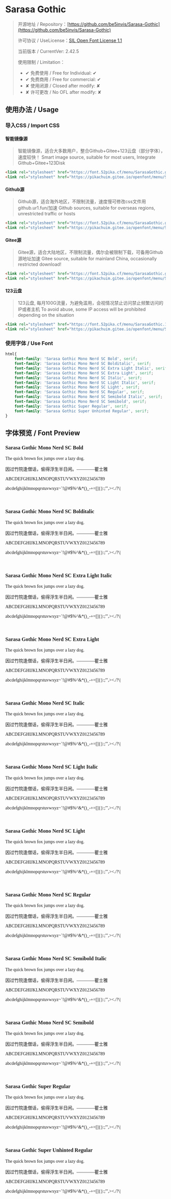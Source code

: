 # Sarasa Gothic

> 开源地址 / Repository：[https://github.com/be5invis/Sarasa-Gothic](https://github.com/be5invis/Sarasa-Gothic)
> 
> 许可协议 / UseLicense：[SIL Open Font License 1.1](https://github.com/be5invis/Sarasa-Gothic/blob/main/LICENSE)
> 
> 当前版本 / CurrentVer: 2.42.5
> 
> 使用限制 / Limitation：
> - ✔ 免费使用 / Free for Individual: ✔
> - ✔ 免费商用 / Free for commercial: ✔
> - ✘ 使用闭源 / Closed after modify: ✘
> - ✘ 许可更改 / No OFL after modify: ✘

## 使用办法 / Usage

### 导入CSS / Import CSS

#### 智能镜像源
> 智能镜像源，适合大多数用户，整合Github+Gitee+123云盘（部分字体），速度较快！
> Smart image source, suitable for most users, Integrate Github+Gitee+123Disk

```html
<link rel="stylesheet" href="https://font.52pika.cf/menu/SarasaGothic.github.css">
<link rel="stylesheet" href="https://pikachuim.gitee.io/openfont/menu/SarasaGothic.github.css">
```

#### Github源
> Github源，适合海外地区，不限制流量，速度慢可修改css文件用github.ur1.fun/加速
> Github sources, suitable for overseas regions, unrestricted traffic or hosts

```html
<link rel="stylesheet" href="https://font.52pika.cf/menu/SarasaGothic.github.css">
<link rel="stylesheet" href="https://pikachuim.gitee.io/openfont/menu/SarasaGothic.github.css">
```

#### Gitee源
> Gitee源，适合大陆地区，不限制流量，偶尔会被限制下载，可备用Github 源地址加速
> Gitee source, suitable for mainland China, occasionally restricted download!

```html
<link rel="stylesheet" href="https://font.52pika.cf/menu/SarasaGothic.gitees.css">
<link rel="stylesheet" href="https://pikachuim.gitee.io/openfont/menu/SarasaGothic.gitees.css">
```

#### 123云盘
> 123云盘,  每月100G流量，为避免滥用，会视情况禁止访问禁止频繁访问的IP或者主机
> To avoid abuse, some IP access will be prohibited depending on the situation

```html
<link rel="stylesheet" href="https://font.52pika.cf/menu/SarasaGothic.123yun.css">
<link rel="stylesheet" href="https://pikachuim.gitee.io/openfont/menu/SarasaGothic.123yun.css">
```

### 使用字体 / Use Font

```css
html{
	font-family: 'Sarasa Gothic Mono Nerd SC Bold', serif;
	font-family: 'Sarasa Gothic Mono Nerd SC Bolditalic', serif;
	font-family: 'Sarasa Gothic Mono Nerd SC Extra Light Italic', serif;
	font-family: 'Sarasa Gothic Mono Nerd SC Extra Light', serif;
	font-family: 'Sarasa Gothic Mono Nerd SC Italic', serif;
	font-family: 'Sarasa Gothic Mono Nerd SC Light Italic', serif;
	font-family: 'Sarasa Gothic Mono Nerd SC Light', serif;
	font-family: 'Sarasa Gothic Mono Nerd SC Regular', serif;
	font-family: 'Sarasa Gothic Mono Nerd SC Semibold Italic', serif;
	font-family: 'Sarasa Gothic Mono Nerd SC Semibold', serif;
	font-family: 'Sarasa Gothic Super Regular', serif;
	font-family: 'Sarasa Gothic Super Unhinted Regular', serif;
}
```

## 字体预览 / Font Preview

<link rel="stylesheet" href="https://pikachuim.gitee.io/openfont/menu/SarasaGothic.smarts.css">
<link rel="stylesheet" href="https://font.52pika.cf/menu/SarasaGothic.smarts.css">

<h3 style="font-family: 'Sarasa Gothic Mono Nerd SC Bold', serif;">Sarasa Gothic Mono Nerd SC Bold</h3>
<p style="font-family: 'Sarasa Gothic Mono Nerd SC Bold', serif;">The quick brown fox jumps over a lazy dog.</p>
<p style="font-family: 'Sarasa Gothic Mono Nerd SC Bold', serif;">因过竹院逢僧话，偷得浮生半日闲。————瞿士雅</p>
<p style="font-family: 'Sarasa Gothic Mono Nerd SC Bold', serif;">ABCDEFGHIJKLMNOPQRSTUVWXYZ0123456789</p>
<p style="font-family: 'Sarasa Gothic Mono Nerd SC Bold', serif;">abcdefghijklmnopqrstuvwxyz~`!@#$%^&*()_-+=[]{}:;'",><./?\|</p>
<br/>
<h3 style="font-family: 'Sarasa Gothic Mono Nerd SC Bolditalic', serif;">Sarasa Gothic Mono Nerd SC Bolditalic</h3>
<p style="font-family: 'Sarasa Gothic Mono Nerd SC Bolditalic', serif;">The quick brown fox jumps over a lazy dog.</p>
<p style="font-family: 'Sarasa Gothic Mono Nerd SC Bolditalic', serif;">因过竹院逢僧话，偷得浮生半日闲。————瞿士雅</p>
<p style="font-family: 'Sarasa Gothic Mono Nerd SC Bolditalic', serif;">ABCDEFGHIJKLMNOPQRSTUVWXYZ0123456789</p>
<p style="font-family: 'Sarasa Gothic Mono Nerd SC Bolditalic', serif;">abcdefghijklmnopqrstuvwxyz~`!@#$%^&*()_-+=[]{}:;'",><./?\|</p>
<br/>
<h3 style="font-family: 'Sarasa Gothic Mono Nerd SC Extra Light Italic', serif;">Sarasa Gothic Mono Nerd SC Extra Light Italic</h3>
<p style="font-family: 'Sarasa Gothic Mono Nerd SC Extra Light Italic', serif;">The quick brown fox jumps over a lazy dog.</p>
<p style="font-family: 'Sarasa Gothic Mono Nerd SC Extra Light Italic', serif;">因过竹院逢僧话，偷得浮生半日闲。————瞿士雅</p>
<p style="font-family: 'Sarasa Gothic Mono Nerd SC Extra Light Italic', serif;">ABCDEFGHIJKLMNOPQRSTUVWXYZ0123456789</p>
<p style="font-family: 'Sarasa Gothic Mono Nerd SC Extra Light Italic', serif;">abcdefghijklmnopqrstuvwxyz~`!@#$%^&*()_-+=[]{}:;'",><./?\|</p>
<br/>
<h3 style="font-family: 'Sarasa Gothic Mono Nerd SC Extra Light', serif;">Sarasa Gothic Mono Nerd SC Extra Light</h3>
<p style="font-family: 'Sarasa Gothic Mono Nerd SC Extra Light', serif;">The quick brown fox jumps over a lazy dog.</p>
<p style="font-family: 'Sarasa Gothic Mono Nerd SC Extra Light', serif;">因过竹院逢僧话，偷得浮生半日闲。————瞿士雅</p>
<p style="font-family: 'Sarasa Gothic Mono Nerd SC Extra Light', serif;">ABCDEFGHIJKLMNOPQRSTUVWXYZ0123456789</p>
<p style="font-family: 'Sarasa Gothic Mono Nerd SC Extra Light', serif;">abcdefghijklmnopqrstuvwxyz~`!@#$%^&*()_-+=[]{}:;'",><./?\|</p>
<br/>
<h3 style="font-family: 'Sarasa Gothic Mono Nerd SC Italic', serif;">Sarasa Gothic Mono Nerd SC Italic</h3>
<p style="font-family: 'Sarasa Gothic Mono Nerd SC Italic', serif;">The quick brown fox jumps over a lazy dog.</p>
<p style="font-family: 'Sarasa Gothic Mono Nerd SC Italic', serif;">因过竹院逢僧话，偷得浮生半日闲。————瞿士雅</p>
<p style="font-family: 'Sarasa Gothic Mono Nerd SC Italic', serif;">ABCDEFGHIJKLMNOPQRSTUVWXYZ0123456789</p>
<p style="font-family: 'Sarasa Gothic Mono Nerd SC Italic', serif;">abcdefghijklmnopqrstuvwxyz~`!@#$%^&*()_-+=[]{}:;'",><./?\|</p>
<br/>
<h3 style="font-family: 'Sarasa Gothic Mono Nerd SC Light Italic', serif;">Sarasa Gothic Mono Nerd SC Light Italic</h3>
<p style="font-family: 'Sarasa Gothic Mono Nerd SC Light Italic', serif;">The quick brown fox jumps over a lazy dog.</p>
<p style="font-family: 'Sarasa Gothic Mono Nerd SC Light Italic', serif;">因过竹院逢僧话，偷得浮生半日闲。————瞿士雅</p>
<p style="font-family: 'Sarasa Gothic Mono Nerd SC Light Italic', serif;">ABCDEFGHIJKLMNOPQRSTUVWXYZ0123456789</p>
<p style="font-family: 'Sarasa Gothic Mono Nerd SC Light Italic', serif;">abcdefghijklmnopqrstuvwxyz~`!@#$%^&*()_-+=[]{}:;'",><./?\|</p>
<br/>
<h3 style="font-family: 'Sarasa Gothic Mono Nerd SC Light', serif;">Sarasa Gothic Mono Nerd SC Light</h3>
<p style="font-family: 'Sarasa Gothic Mono Nerd SC Light', serif;">The quick brown fox jumps over a lazy dog.</p>
<p style="font-family: 'Sarasa Gothic Mono Nerd SC Light', serif;">因过竹院逢僧话，偷得浮生半日闲。————瞿士雅</p>
<p style="font-family: 'Sarasa Gothic Mono Nerd SC Light', serif;">ABCDEFGHIJKLMNOPQRSTUVWXYZ0123456789</p>
<p style="font-family: 'Sarasa Gothic Mono Nerd SC Light', serif;">abcdefghijklmnopqrstuvwxyz~`!@#$%^&*()_-+=[]{}:;'",><./?\|</p>
<br/>
<h3 style="font-family: 'Sarasa Gothic Mono Nerd SC Regular', serif;">Sarasa Gothic Mono Nerd SC Regular</h3>
<p style="font-family: 'Sarasa Gothic Mono Nerd SC Regular', serif;">The quick brown fox jumps over a lazy dog.</p>
<p style="font-family: 'Sarasa Gothic Mono Nerd SC Regular', serif;">因过竹院逢僧话，偷得浮生半日闲。————瞿士雅</p>
<p style="font-family: 'Sarasa Gothic Mono Nerd SC Regular', serif;">ABCDEFGHIJKLMNOPQRSTUVWXYZ0123456789</p>
<p style="font-family: 'Sarasa Gothic Mono Nerd SC Regular', serif;">abcdefghijklmnopqrstuvwxyz~`!@#$%^&*()_-+=[]{}:;'",><./?\|</p>
<br/>
<h3 style="font-family: 'Sarasa Gothic Mono Nerd SC Semibold Italic', serif;">Sarasa Gothic Mono Nerd SC Semibold Italic</h3>
<p style="font-family: 'Sarasa Gothic Mono Nerd SC Semibold Italic', serif;">The quick brown fox jumps over a lazy dog.</p>
<p style="font-family: 'Sarasa Gothic Mono Nerd SC Semibold Italic', serif;">因过竹院逢僧话，偷得浮生半日闲。————瞿士雅</p>
<p style="font-family: 'Sarasa Gothic Mono Nerd SC Semibold Italic', serif;">ABCDEFGHIJKLMNOPQRSTUVWXYZ0123456789</p>
<p style="font-family: 'Sarasa Gothic Mono Nerd SC Semibold Italic', serif;">abcdefghijklmnopqrstuvwxyz~`!@#$%^&*()_-+=[]{}:;'",><./?\|</p>
<br/>
<h3 style="font-family: 'Sarasa Gothic Mono Nerd SC Semibold', serif;">Sarasa Gothic Mono Nerd SC Semibold</h3>
<p style="font-family: 'Sarasa Gothic Mono Nerd SC Semibold', serif;">The quick brown fox jumps over a lazy dog.</p>
<p style="font-family: 'Sarasa Gothic Mono Nerd SC Semibold', serif;">因过竹院逢僧话，偷得浮生半日闲。————瞿士雅</p>
<p style="font-family: 'Sarasa Gothic Mono Nerd SC Semibold', serif;">ABCDEFGHIJKLMNOPQRSTUVWXYZ0123456789</p>
<p style="font-family: 'Sarasa Gothic Mono Nerd SC Semibold', serif;">abcdefghijklmnopqrstuvwxyz~`!@#$%^&*()_-+=[]{}:;'",><./?\|</p>
<br/>
<h3 style="font-family: 'Sarasa Gothic Super Regular', serif;">Sarasa Gothic Super Regular</h3>
<p style="font-family: 'Sarasa Gothic Super Regular', serif;">The quick brown fox jumps over a lazy dog.</p>
<p style="font-family: 'Sarasa Gothic Super Regular', serif;">因过竹院逢僧话，偷得浮生半日闲。————瞿士雅</p>
<p style="font-family: 'Sarasa Gothic Super Regular', serif;">ABCDEFGHIJKLMNOPQRSTUVWXYZ0123456789</p>
<p style="font-family: 'Sarasa Gothic Super Regular', serif;">abcdefghijklmnopqrstuvwxyz~`!@#$%^&*()_-+=[]{}:;'",><./?\|</p>
<br/>
<h3 style="font-family: 'Sarasa Gothic Super Unhinted Regular', serif;">Sarasa Gothic Super Unhinted Regular</h3>
<p style="font-family: 'Sarasa Gothic Super Unhinted Regular', serif;">The quick brown fox jumps over a lazy dog.</p>
<p style="font-family: 'Sarasa Gothic Super Unhinted Regular', serif;">因过竹院逢僧话，偷得浮生半日闲。————瞿士雅</p>
<p style="font-family: 'Sarasa Gothic Super Unhinted Regular', serif;">ABCDEFGHIJKLMNOPQRSTUVWXYZ0123456789</p>
<p style="font-family: 'Sarasa Gothic Super Unhinted Regular', serif;">abcdefghijklmnopqrstuvwxyz~`!@#$%^&*()_-+=[]{}:;'",><./?\|</p>
<br/>

